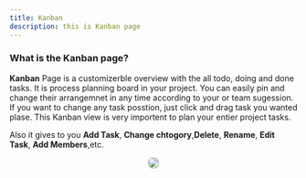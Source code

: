 ```yaml
---
title: Kanban
description: this is Kanban page
---
```


### What is the **Kanban** page?

**Kanban** Page is a customizerble overview with the all todo, doing and done tasks. It is process planning board in your project. You can easily pin and change their arrangemnet in any time according to your or team sugession. If you want to change any task posstion, just click and drag task you wanted plase. This Kanban view is very importent to plan your entier project tasks.

Also it gives to you **Add Task**, **Change chtogory**,**Delete**, **Rename**, **Edit Task**, **Add Members**,etc.

<p align ="center">
<img src="/kanban.png" style="border: 2px solid #D4d4d4; border-radius: 8px;  ">
</p>
